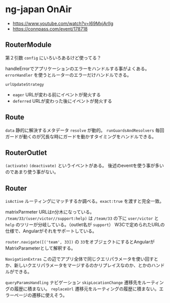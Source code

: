 # ng-japan OnAir 

- https://www.youtube.com/watch?v=I69MxjArIIg
- https://connpass.com/event/178718

## RouterModule

第２引数 `config` にいろいろあるけど使ってる？

handleErrorでアプリケーションのエラーをハンドルする事がよくある。
`errorHandler` を使うとルーターのエラーだけハンドルできる。

`urlUpdateStrategy` 
-  `eager` URLが変わる前にイベントが発火する
-  `deferred` URLが変わった後にイベントが発火する

## Route

`data` 静的に解決するメタデータ `resolve` が動的。
`runGuardsAndResolvers` 毎回ガードが動くのが冗長な時にガードを動かすタイミングをハンドルできる。

## RouterOutlet

`(activate)` `(deactivate)` というイベントがある。
後述のeventを使う事が多いのであまり使う事がない。

## Router

`isActive` ルーティングにマッチするか調べる。`exact:true` を渡すと完全一致。

matrixParmeter
URLはn分木になっている。
`/team/33/(user/victor//support:help)` は `/team/33` の下に `user/victor` と `help` のツリーが分岐している。（outlet名が `support`）
W3Cで定められたURLの仕様で、Angularがそれをサポートしている。

`router.navigate([('team', 33])` の `33`をオブジェクトにするとAngularがMatrixParameterとして解釈する。

`NavigationExtras` この辺でアプリ全体で同じクエリパラメータを使い回すとか、新しいクエリパラメータをマージするのかリプレイスなのか、とかのハンドルができる。

`queryParamsHandling` ナビゲーション
`skipLocationChange` 遷移先をルーティングの履歴に積まない。
`replaceUrl` 遷移元をルーティングの履歴に積まない。エラーページの遷移に使えそう。
